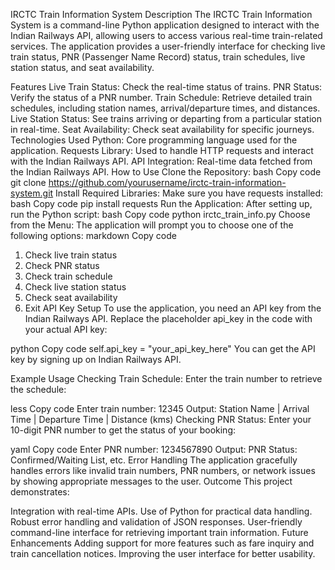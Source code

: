 IRCTC Train Information System
Description
The IRCTC Train Information System is a command-line Python application designed to interact with the Indian Railways API, allowing users to access various real-time train-related services. The application provides a user-friendly interface for checking live train status, PNR (Passenger Name Record) status, train schedules, live station status, and seat availability.

Features
Live Train Status: Check the real-time status of trains.
PNR Status: Verify the status of a PNR number.
Train Schedule: Retrieve detailed train schedules, including station names, arrival/departure times, and distances.
Live Station Status: See trains arriving or departing from a particular station in real-time.
Seat Availability: Check seat availability for specific journeys.
Technologies Used
Python: Core programming language used for the application.
Requests Library: Used to handle HTTP requests and interact with the Indian Railways API.
API Integration: Real-time data fetched from the Indian Railways API.
How to Use
Clone the Repository:
bash
Copy code
git clone https://github.com/yourusername/irctc-train-information-system.git
Install Required Libraries: Make sure you have requests installed:
bash
Copy code
pip install requests
Run the Application: After setting up, run the Python script:
bash
Copy code
python irctc_train_info.py
Choose from the Menu: The application will prompt you to choose one of the following options:
markdown
Copy code
1. Check live train status
2. Check PNR status
3. Check train schedule
4. Check live station status
5. Check seat availability
6. Exit
API Key Setup
To use the application, you need an API key from the Indian Railways API. Replace the placeholder api_key in the code with your actual API key:

python
Copy code
self.api_key = "your_api_key_here"
You can get the API key by signing up on Indian Railways API.

Example Usage
Checking Train Schedule: Enter the train number to retrieve the schedule:

less
Copy code
Enter train number: 12345
Output:
Station Name | Arrival Time | Departure Time | Distance (kms)
Checking PNR Status: Enter your 10-digit PNR number to get the status of your booking:

yaml
Copy code
Enter PNR number: 1234567890
Output:
PNR Status: Confirmed/Waiting List, etc.
Error Handling
The application gracefully handles errors like invalid train numbers, PNR numbers, or network issues by showing appropriate messages to the user.
Outcome
This project demonstrates:

Integration with real-time APIs.
Use of Python for practical data handling.
Robust error handling and validation of JSON responses.
User-friendly command-line interface for retrieving important train information.
Future Enhancements
Adding support for more features such as fare inquiry and train cancellation notices.
Improving the user interface for better usability.
